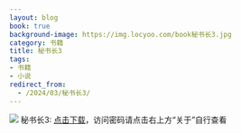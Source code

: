 ```yaml
---
layout: blog
book: true
background-image: https://img.locyoo.com/book秘书长3.jpg
category: 书籍
title: 秘书长3
tags:
- 书籍
- 小说
redirect_from:
  - /2024/03/秘书长3/
---
```

![](https://img.locyoo.com/book秘书长3.jpg)
秘书长3: <a name = "ref1" href="https://url18.ctfile.com/f/50983618-1380724780-6d4f87?p=3619">点击下载</a>，访问密码请点击右上方“关于”自行查看